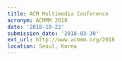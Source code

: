 ```yaml
---
title: ACM Multimedia Conference
acronym: ACMMM 2018
date: '2018-10-22'
submission_date: '2018-03-30'
ext_url: http://www.acmmm.org/2018
location: Seoul, Korea
---
```

